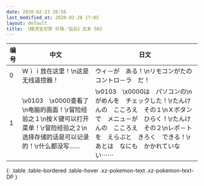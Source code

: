 ```yaml
---
date: 2020-02-23 20:56
last_modified_at: 2020-02-28 17:05
layout: default
title: 《精灵宝可梦 珍珠／钻石》文本 503
---
```

| 编号 | 中文 | 日文 |
| ---- | ---- | ---- |
| 0 | Ｗｉｉ放在这里！\n这是无线遥控器！ | ウィ－が　ある！\nリモコンがたの　コントロ－ラ　だ！ |
| 1 | \v0103　\x0000查看了\n电脑的画面！\r冒险经验之１\n按Ｘ键可以打开菜单！\r冒险经验之２\n选择存储的话是可以记录的！\r什么都没写…… | \v0103　\x0000は　パソコンの\nがめんを　チェックした！\rたんけんの　こころえ　その１\nＸボタンで　メニュ－が　ひらく！\rたんけんの　こころえ　その２\nレポ－トを　えらぶと　きろく　できる！\rあとは　なにも　かかれていない⋯⋯ |
{: .table .table-bordered .table-hover .xz-pokemon-text .xz-pokemon-text-DP }